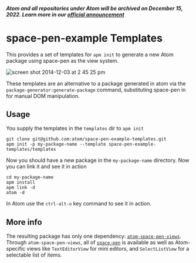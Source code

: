 ##### Atom and all repositories under Atom will be archived on December 15, 2022. Learn more in our [official announcement](https://github.blog/2022-06-08-sunsetting-atom/)
 # space-pen-example Templates

This provides a set of templates for `apm init` to generate a new Atom package using space-pen as the view system.

![screen shot 2014-12-03 at 2 45 25 pm](https://cloud.githubusercontent.com/assets/69169/5290378/150beeee-7afb-11e4-8d76-6a42575fe03f.png)

These templates are an alternative to a package generated in atom via the `package-generator:generate-package` command, substituting space-pen in for manual DOM manipulation.

## Usage

You supply the templates in the `templates` dir to `apm init`

```
git clone git@github.com:atom/space-pen-example-templates.git
apm init -p my-package-name --template space-pen-example-templates/templates
```

Now you should have a new package in the `my-package-name` directory. Now you can link it and see it in action

```
cd my-package-name
apm install
apm link -d
atom -d
```

In Atom use the `ctrl-alt-o` key command to see it in action.

## More info

The resulting package has only one dependency: [`atom-space-pen-views`](https://github.com/atom/atom-space-pen-views). Through `atom-space-pen-views`, all of [`space-pen`](https://github.com/atom/space-pen) is available as well as Atom-specific views like `TextEditorView` for mini editors, and `SelectListView` for a selectable list of items.
